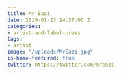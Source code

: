 ```yaml
---
title: Mr Eazi
date: 2019-01-23 14:37:00 Z
categories:
- artist-and-label-press
tags:
- artist
image: "/uploads/MrEazi.jpg"
is-home-featured: true
twitter: https://twitter.com/mreazi
---
```


